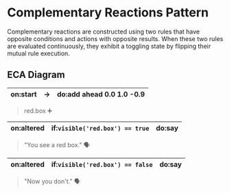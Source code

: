 # Complementary Reactions Pattern

Complementary reactions are constructed using two rules that have opposite conditions and actions with opposite results. When these two rules are evaluated continuously, they exhibit a toggling state by flipping their mutual rule execution.

## ECA Diagram

| on:start	| →	| do:add ahead 0.0 1.0 -0.9 | 
|---|---|---|
> red.box ➕

| on:altered	| if:`visible('red.box') == true`	| do:say | 
|---|---|---|
> "You see a red box." 🗣

| on:altered	| if:`visible('red.box') == false` | do:say | 
|---|---|---|
> "Now you don't." 🗣
